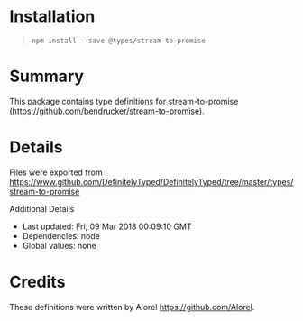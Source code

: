 # Installation
> `npm install --save @types/stream-to-promise`

# Summary
This package contains type definitions for stream-to-promise (https://github.com/bendrucker/stream-to-promise).

# Details
Files were exported from https://www.github.com/DefinitelyTyped/DefinitelyTyped/tree/master/types/stream-to-promise

Additional Details
 * Last updated: Fri, 09 Mar 2018 00:09:10 GMT
 * Dependencies: node
 * Global values: none

# Credits
These definitions were written by Alorel <https://github.com/Alorel>.
